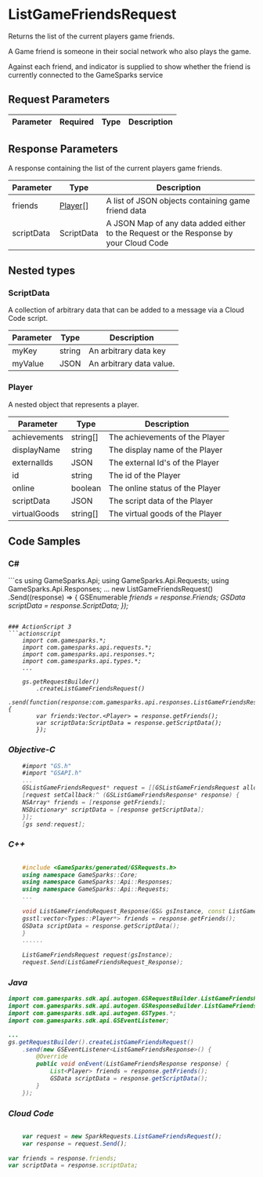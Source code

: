 
# ListGameFriendsRequest


Returns the list of the current players game friends.

A Game friend is someone in their social network who also plays the game.

Against each friend, and indicator is supplied to show whether the friend is currently connected to the GameSparks service


## Request Parameters

Parameter | Required | Type | Description
--------- | -------- | ---- | -----------

## Response Parameters


A response containing the list of the current players game friends.

Parameter | Type | Description
--------- | ---- | -----------
friends | [Player[]](#player) | A list of JSON objects containing game friend data
scriptData | ScriptData | A JSON Map of any data added either to the Request or the Response by your Cloud Code

## Nested types

### ScriptData

A collection of arbitrary data that can be added to a message via a Cloud Code script.

Parameter | Type | Description
--------- | ---- | -----------
myKey | string | An arbitrary data key
myValue | JSON | An arbitrary data value.

### Player

A nested object that represents a player.

Parameter | Type | Description
--------- | ---- | -----------
achievements | string[] | The achievements of the Player
displayName | string | The display name of the Player
externalIds | JSON | The external Id's of the Player
id | string | The id of the Player
online | boolean | The online status of the Player
scriptData | JSON | The script data of the Player
virtualGoods | string[] | The virtual goods of the Player


## Code Samples

<h3>C#</h3>
```cs
	using GameSparks.Api;
	using GameSparks.Api.Requests;
	using GameSparks.Api.Responses;
	...
	new ListGameFriendsRequest()
		.Send((response) => {
		GSEnumerable<var> friends = response.Friends; 
		GSData scriptData = response.ScriptData; 
		});

```

### ActionScript 3
```actionscript
	import com.gamesparks.*;
	import com.gamesparks.api.requests.*;
	import com.gamesparks.api.responses.*;
	import com.gamesparks.api.types.*;
	...
	
	gs.getRequestBuilder()
	    .createListGameFriendsRequest()
		.send(function(response:com.gamesparks.api.responses.ListGameFriendsResponse):void {
		var friends:Vector.<Player> = response.getFriends(); 
		var scriptData:ScriptData = response.getScriptData(); 
		});

```

### Objective-C
```objectivec
	#import "GS.h"
	#import "GSAPI.h"
	...
	GSListGameFriendsRequest* request = [[GSListGameFriendsRequest alloc] init];
	[request setCallback:^ (GSListGameFriendsResponse* response) {
	NSArray* friends = [response getFriends]; 
	NSDictionary* scriptData = [response getScriptData]; 
	}];
	[gs send:request];

```

### C++
```cpp

	#include <GameSparks/generated/GSRequests.h>
	using namespace GameSparks::Core;
	using namespace GameSparks::Api::Responses;
	using namespace GameSparks::Api::Requests;
	...
	
	void ListGameFriendsRequest_Response(GS& gsInstance, const ListGameFriendsResponse& response) {
	gsstl:vector<Types::Player*> friends = response.getFriends(); 
	GSData scriptData = response.getScriptData(); 
	}
	......
	
	ListGameFriendsRequest request(gsInstance);
	request.Send(ListGameFriendsRequest_Response);
```

### Java
```java
import com.gamesparks.sdk.api.autogen.GSRequestBuilder.ListGameFriendsRequest;
import com.gamesparks.sdk.api.autogen.GSResponseBuilder.ListGameFriendsResponse;
import com.gamesparks.sdk.api.autogen.GSTypes.*;
import com.gamesparks.sdk.api.GSEventListener;

...
gs.getRequestBuilder().createListGameFriendsRequest()
	.send(new GSEventListener<ListGameFriendsResponse>() {
		@Override
		public void onEvent(ListGameFriendsResponse response) {
			List<Player> friends = response.getFriends(); 
			GSData scriptData = response.getScriptData(); 
		}
	});

```

### Cloud Code
```javascript

	var request = new SparkRequests.ListGameFriendsRequest();
	var response = request.Send();
	
var friends = response.friends; 
var scriptData = response.scriptData; 
```



